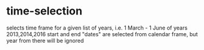 # time-selection
selects time frame for a given list of years, i.e. 1 March - 1 June of years 2013,2014,2016
start and end "dates" are selected from calendar frame, but year from there will be ignored
